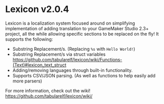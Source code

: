 # Lexicon v2.0.4

Lexicon is a localization system focused around on simplifying implementation of adding translation to your GameMaker Studio 2.3+ project, all the while allowing specific sections to be replaced on the fly!
It supports the following:

* Substring Replacement/s. (Replacing `%s` with `Hello World!`)
* Substring Replacement/s via struct variables https://github.com/tabularelf/lexicon/wiki/Functions-(Text)#lexicon_text_struct
* Adding/removing languages through built-in functionality.
* Supports CSV/JSON parsing. (As well as functions to help easily add more parsers)

For more information, check out the wiki! https://github.com/tabularelf/lexicon/wiki/

